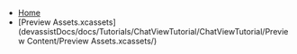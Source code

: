 <!-- docs/_sidebar.md -->
- [Home](/)
- [Preview Assets.xcassets](devassistDocs/docs/Tutorials/ChatViewTutorial/ChatViewTutorial/Preview Content/Preview Assets.xcassets/)